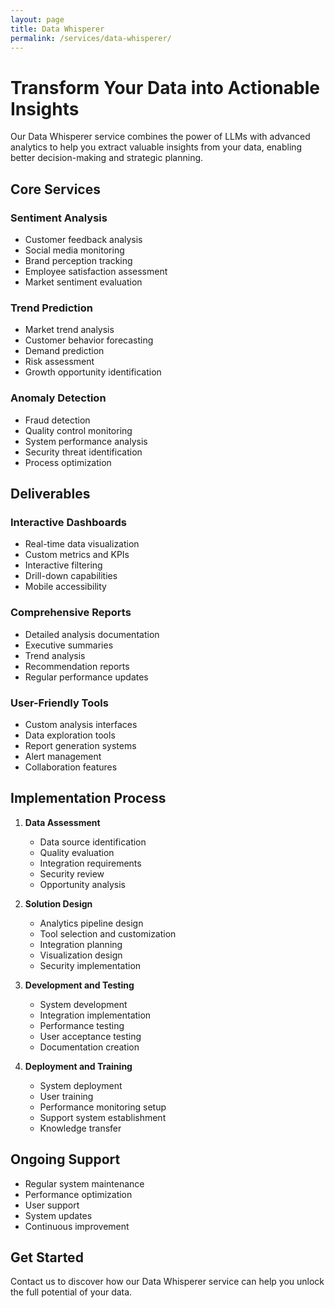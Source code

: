```yaml
---
layout: page
title: Data Whisperer
permalink: /services/data-whisperer/
---
```


# Transform Your Data into Actionable Insights

Our Data Whisperer service combines the power of LLMs with advanced analytics to help you extract valuable insights from your data, enabling better decision-making and strategic planning.

## Core Services

### Sentiment Analysis
- Customer feedback analysis
- Social media monitoring
- Brand perception tracking
- Employee satisfaction assessment
- Market sentiment evaluation

### Trend Prediction
- Market trend analysis
- Customer behavior forecasting
- Demand prediction
- Risk assessment
- Growth opportunity identification

### Anomaly Detection
- Fraud detection
- Quality control monitoring
- System performance analysis
- Security threat identification
- Process optimization

## Deliverables

### Interactive Dashboards
- Real-time data visualization
- Custom metrics and KPIs
- Interactive filtering
- Drill-down capabilities
- Mobile accessibility

### Comprehensive Reports
- Detailed analysis documentation
- Executive summaries 
- Trend analysis
- Recommendation reports
- Regular performance updates

### User-Friendly Tools
- Custom analysis interfaces
- Data exploration tools
- Report generation systems
- Alert management
- Collaboration features

## Implementation Process

1. **Data Assessment**
   - Data source identification
   - Quality evaluation
   - Integration requirements
   - Security review
   - Opportunity analysis

2. **Solution Design**
   - Analytics pipeline design
   - Tool selection and customization
   - Integration planning
   - Visualization design
   - Security implementation

3. **Development and Testing**
   - System development
   - Integration implementation
   - Performance testing
   - User acceptance testing
   - Documentation creation

4. **Deployment and Training**
   - System deployment
   - User training
   - Performance monitoring setup
   - Support system establishment
   - Knowledge transfer

## Ongoing Support

- Regular system maintenance
- Performance optimization
- User support
- System updates
- Continuous improvement

## Get Started

Contact us to discover how our Data Whisperer service can help you unlock the full potential of your data.